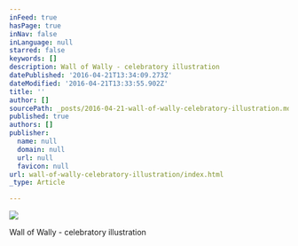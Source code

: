 ```yaml
---
inFeed: true
hasPage: true
inNav: false
inLanguage: null
starred: false
keywords: []
description: Wall of Wally - celebratory illustration
datePublished: '2016-04-21T13:34:09.273Z'
dateModified: '2016-04-21T13:33:55.902Z'
title: ''
author: []
sourcePath: _posts/2016-04-21-wall-of-wally-celebratory-illustration.md
published: true
authors: []
publisher:
  name: null
  domain: null
  url: null
  favicon: null
url: wall-of-wally-celebratory-illustration/index.html
_type: Article

---
```

![](https://the-grid-user-content.s3-us-west-2.amazonaws.com/7062c5a7-c7c3-4b85-b5e7-343c7cb90f16.jpg)

Wall of Wally - celebratory illustration
